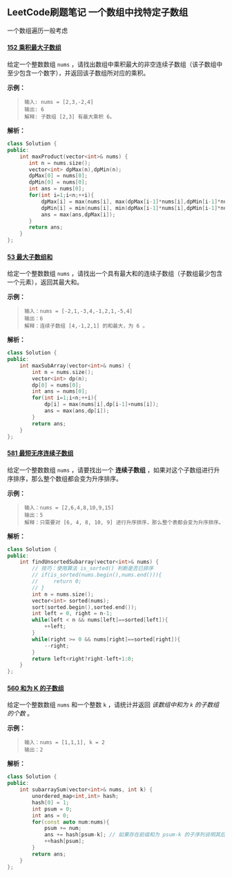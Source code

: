 ## LeetCode刷题笔记 一个数组中找特定子数组

一个数组遍历一般考虑 

#### [152 乘积最大子数组](https://leetcode-cn.com/problems/maximum-product-subarray/)

给定一个整数数组 `nums` ，请找出数组中乘积最大的非空连续子数组（该子数组中至少包含一个数字），并返回该子数组所对应的乘积。

**示例：**

> ```
> 输入: nums = [2,3,-2,4]
> 输出: 6
> 解释: 子数组 [2,3] 有最大乘积 6。
> ```

**解析：**

```cpp
class Solution {
public:
    int maxProduct(vector<int>& nums) {
       int n = nums.size();
       vector<int> dpMax(n),dpMin(n);
       dpMax[0] = nums[0];
       dpMin[0] = nums[0];
       int ans = nums[0];
       for(int i=1;i<n;++i){
           dpMax[i] = max(nums[i], max(dpMax[i-1]*nums[i],dpMin[i-1]*nums[i]));
           dpMin[i] = min(nums[i], min(dpMax[i-1]*nums[i],dpMin[i-1]*nums[i]));
           ans = max(ans,dpMax[i]);
       }
       return ans;
    }
};
```

#### [53 最大子数组和](https://leetcode-cn.com/problems/maximum-subarray/)

给定一个整数数组 `nums` ，请找出一个具有最大和的连续子数组（子数组最少包含一个元素），返回其最大和。

**示例：**

> ```
> 输入：nums = [-2,1,-3,4,-1,2,1,-5,4]
> 输出：6
> 解释：连续子数组 [4,-1,2,1] 的和最大，为 6 。
> ```

**解析：**

```cpp
class Solution {
public:
    int maxSubArray(vector<int>& nums) {
        int n = nums.size();
        vector<int> dp(n);
        dp[0] = nums[0];
        int ans = nums[0];
        for(int i=1;i<n;++i){
            dp[i] = max(nums[i],dp[i-1]+nums[i]);
            ans = max(ans,dp[i]);
        }
        return ans;
    }
};
```

#### [581 最短无序连续子数组](https://leetcode-cn.com/problems/shortest-unsorted-continuous-subarray/)

给定一个整数数组 `nums` ，请要找出一个 **连续子数组** ，如果对这个子数组进行升序排序，那么整个数组都会变为升序排序。

**示例：**

> ```
> 输入：nums = [2,6,4,8,10,9,15]
> 输出：5
> 解释：只需要对 [6, 4, 8, 10, 9] 进行升序排序，那么整个表都会变为升序排序。
> ```

**解析：**

```cpp
class Solution {
public:
    int findUnsortedSubarray(vector<int>& nums) {
        // 技巧：使用算法 is_sorted() 判断是否已排序
        // if(is_sorted(nums.begin(),nums.end())){
        //     return 0;
        // }
        int n = nums.size();
        vector<int> sorted(nums);
        sort(sorted.begin(),sorted.end());
        int left = 0, right = n-1;
        while(left < n && nums[left]==sorted[left]){
            ++left;
        }
        while(right >= 0 && nums[right]==sorted[right]){
            --right;
        }
        return left<right?right-left+1:0;
    }
};
```

#### [560 和为 K 的子数组](https://leetcode-cn.com/problems/subarray-sum-equals-k/)

给定一个整数数组 `nums` 和一个整数 `k` ，请统计并返回 *该数组中和为 `k` 的子数组的个数* 。

**示例：**

> ```
> 输入：nums = [1,1,1], k = 2
> 输出：2
> ```

**解析：**

```cpp
class Solution {
public:
    int subarraySum(vector<int>& nums, int k) {
        unordered_map<int,int> hash;
        hash[0] = 1; 
        int psum = 0;
        int ans = 0;
        for(const auto num:nums){
            psum += num;
            ans += hash[psum-k]; // 如果存在前缀和为 psum-k 的子序列说明其后一段子序列前缀和为 k
            ++hash[psum]; 
        }
        return ans;
    }
};
```

